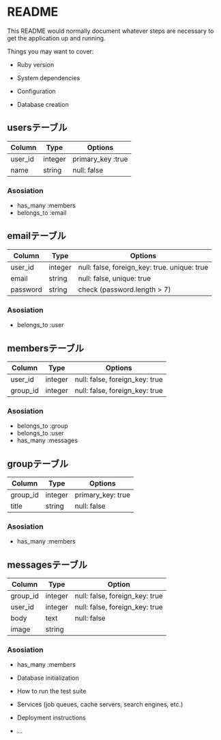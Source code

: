 # README

This README would normally document whatever steps are necessary to get the
application up and running.

Things you may want to cover:

* Ruby version

* System dependencies

* Configuration

* Database creation

## usersテーブル

|Column|Type|Options|
|------|----|-------|
|user_id|integer|primary_key :true|
|name|string|null: false|

### Asosiation
- has_many :members
- belongs_to :email

## emailテーブル
|Column|Type|Options|
|------|----|-------|
|user_id|integer|null: false, foreign_key: true. unique: true|
|email|string|null: false, unique: true|
|password|string|check (password.length > 7)|

### Asosiation
- belongs_to :user

## membersテーブル

|Column|Type|Options|
|------|----|-------|
|user_id|integer|null: false, foreign_key: true|
|group_id|integer|null: false, foreign_key: true|

### Asosiation
- belongs_to :group
- belongs_to :user
- has_many :messages

##  groupテーブル

|Column|Type|Options|
|------|----|-------|
|group_id|integer|primary_key: true|
|title|string|null: false|

### Asosiation
- has_many :members

## messagesテーブル
|Column|Type|Option|
|------|----|------|
|group_id|integer|null: false, foreign_key: true|
|user_id|integer|null: false, foreign_key: true|
|body|text|null: false|
|image|string||

### Asosiation
- has_many :members



* Database initialization

* How to run the test suite

* Services (job queues, cache servers, search engines, etc.)

* Deployment instructions

* ...
